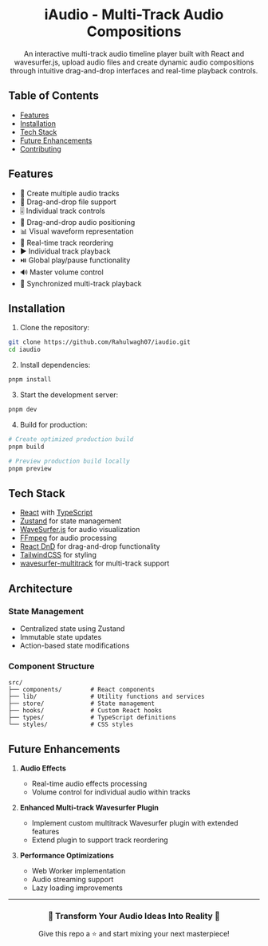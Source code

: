 <div align="center">

# iAudio - Multi-Track Audio Compositions

An interactive multi-track audio timeline player built with React and wavesurfer.js, upload audio files and create dynamic audio compositions through intuitive drag-and-drop interfaces and real-time playback controls.

</div>

## Table of Contents
- [Features](#features) 
- [Installation](#installation) 
- [Tech Stack](#tech-stack) 
- [Future Enhancements](#future-enhancements) 
- [Contributing](#contributing) 

## Features

- 🎹 Create multiple audio tracks
- 🎵 Drag-and-drop file support
- 🎚️ Individual track controls
- 🎯 Drag-and-drop audio positioning
- 📊 Visual waveform representation
- 🔄 Real-time track reordering
- ▶️ Individual track playback
- ⏯️ Global play/pause functionality
- 🔊 Master volume control
- 🎼 Synchronized multi-track playback
 

## Installation

1. Clone the repository:

```bash
git clone https://github.com/Rahulwagh07/iaudio.git
cd iaudio
```

2. Install dependencies:

```bash
pnpm install
```

3. Start the development server:

```bash
pnpm dev
```

4. Build for production:

```bash
# Create optimized production build
pnpm build

# Preview production build locally
pnpm preview
```

## Tech Stack
 
- [React](https://react.dev/) with [TypeScript](https://www.typescriptlang.org/)
- [Zustand](https://github.com/pmndrs/zustand) for state management
- [WaveSurfer.js](https://wavesurfer-js.org/) for audio visualization
- [FFmpeg](https://github.com/ffmpegwasm/ffmpeg.wasm) for audio processing
- [React DnD](https://react-dnd.github.io/react-dnd/) for drag-and-drop functionality
- [TailwindCSS](https://tailwindcss.com/) for styling
- [wavesurfer-multitrack](https://wavesurfer-multitrack.pages.dev/docs/) for multi-track support
 

## Architecture  

### State Management
- Centralized state using Zustand
- Immutable state updates
- Action-based state modifications

### Component Structure
```
src/
├── components/        # React components
├── lib/               # Utility functions and services
├── store/             # State management
├── hooks/             # Custom React hooks
├── types/             # TypeScript definitions
└── styles/            # CSS styles
```

 
## Future Enhancements

1. **Audio Effects** 
   - Real-time audio effects processing
   - Volume control for individual audio within tracks

2. **Enhanced Multi-track Wavesurfer Plugin** 
   - Implement custom multitrack Wavesurfer plugin with extended features
   - Extend plugin to support track reordering

3. **Performance Optimizations** 
   - Web Worker implementation
   - Audio streaming support
   - Lazy loading improvements
 
---

<div align="center">

### 🎵 Transform Your Audio Ideas Into Reality 🎵

Give this repo a ⭐ and start mixing your next masterpiece!

</div>

 
